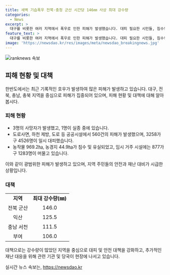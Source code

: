 ```yaml
---
title: 새벽 기습폭우 전북·충청 군산 시간당 146㎜ 사상 최대 강수량
categories:
  - News
excerpt: >
  대구를 비롯한 여러 지역에서 폭우로 인한 피해가 발생했습니다. 대피 필요한 시민들, 침수된 도로를 걸어가는 장면, 임시 거주 시설에 머무는 사람들 등 4500여 명이 대피하고 4명이 숨지는 등의 피해가 발생했습니다. 전북 군산에서는 기상사상 최대 강수량을 기록하며, 행정안전부는 중앙재난안전대책본부를 2단계로 상향 조정했습니다. 농작물과 농경지 피해 또한 심각한 수준이며, 지역별로 다양한 피해가 나타나고 있습니다.
feature_text: >
  대구를 비롯한 여러 지역에서 폭우로 인한 피해가 발생했습니다. 대피 필요한 시민들, 침수된 도로를 걸어가는 장면, 임시 거주 시설에 머무는 사람들 등 4500여 명이 대피하고 4명이 숨지는 등의 피해가 발생했습니다. 전북 군산에서는 기상사상 최대 강수량을 기록하며, 행정안전부는 중앙재난안전대책본부를 2단계로 상향 조정했습니다. 농작물과 농경지 피해 또한 심각한 수준이며, 지역별로 다양한 피해가 나타나고 있습니다.
image: 'https://newsdao.kr/res/images/meta/newsdao_breakingnews.jpg'
---
```


<p><img src="https://newsdao.kr/res/images/meta/newsdao_breakingnews.jpg" alt="ranknews 속보" /></p>

<h2 data-ke-size="size26">피해 현황 및 대책</h2>

<p data-ke-size="size16">한반도에서는 최근 기록적인 호우가 발생하여 많은 피해가 발생하고 있습니다. 대구, 전북, 충남, 충북 지역을 중심으로 피해가 집중되어 있으며, 피해 현황 및 대책에 대해 알아봅시다.</p>

<h3>피해 현황</h3>

<ul>
    <li>3명의 사망자가 발생했고, 1명이 실종 중에 있습니다.</li>
    <li>도로사면, 하천 제방, 도로 등 공공시설에서 560건의 피해가 발생했으며, 3258가구 4526명이 일시 대피했습니다.</li>
    <li>농작물 969.2㏊, 농경지 44.9㏊가 침수 및 유실되었고, 임시 거주 시설에는 877가구 1283명이 머물고 있습니다.</li>
</ul>

<p data-ke-size="size16">이와 같이 광범위한 피해가 발생하고 있으며, 지역 주민들의 안전과 재난 대비가 시급한 상황입니다.</p>

<h3>대책</h3>

<table>
    <tr>
        <td style="text-align: center; height: 17px;"><b>지역</b></td>
        <td style="text-align: center; height: 17px;"><b>최대 강수량(㎜)</b></td>
    </tr>
    <tr>
        <td style="text-align: center; height: 17px;">전북 군산</td>
        <td style="text-align: center; height: 17px;">146.0</td>
    </tr>
    <tr>
        <td style="text-align: center; height: 17px;">익산</td>
        <td style="text-align: center; height: 17px;">125.5</td>
    </tr>
    <tr>
        <td style="text-align: center; height: 17px;">충남 서천</td>
        <td style="text-align: center; height: 17px;">111.5</td>
    </tr>
    <tr>
        <td style="text-align: center; height: 17px;">부여</td>
        <td style="text-align: center; height: 17px;">106.0</td>
    </tr>
</table>

<p data-ke-size="size16">대책으로는 강수량이 많았던 지역을 중심으로 대피 및 안전 대책을 강화하고, 추가적인 재난 대응을 위해 관련 기관 및 당국이 현장에 나서고 있습니다.</p>
실시간 뉴스 속보는, <a href="https://newsdao.kr" rel="dofollow">https://newsdao.kr</a>



